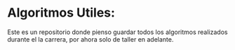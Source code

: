 # Algoritmos Utiles:
Este es un repositorio donde pienso guardar todos los algoritmos realizados durante el la carrera, por ahora solo de taller en adelante.